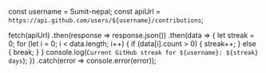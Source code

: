 const username = Sumit-nepal;
const apiUrl = `https://api.github.com/users/${username}/contributions`;

fetch(apiUrl)
  .then(response => response.json())
  .then(data => {
    let streak = 0;
    for (let i = 0; i < data.length; i++) {
      if (data[i].count > 0) {
        streak++;
      } else {
        break;
      }
    }
    console.log(`Current GitHub streak for ${username}: ${streak} days`);
  })
  .catch(error => console.error(error));
